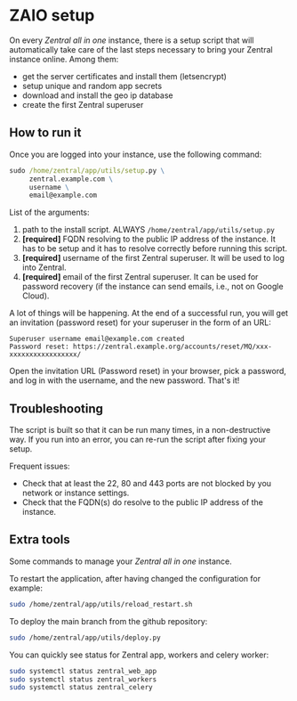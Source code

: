 # ZAIO setup

On every _Zentral all in one_ instance, there is a setup script that will automatically take care of the last steps necessary to bring your Zentral instance online. Among them:

* get the server certificates and install them (letsencrypt)
* setup unique and random app secrets
* download and install the geo ip database
* create the first Zentral superuser

## How to run it

Once you are logged into your instance, use the following command:

```cmd
sudo /home/zentral/app/utils/setup.py \
     zentral.example.com \
     username \
     email@example.com
```

List of the arguments:

1. path to the install script. ALWAYS `/home/zentral/app/utils/setup.py`
2. **[required]** FQDN resolving to the public IP address of the instance. It has to be setup and it has to resolve correctly before running this script.
3. **[required]** username of the first Zentral superuser. It will be used to log into Zentral.
4. **[required]** email of the first Zentral superuser. It can be used for password recovery (if the instance can send emails, i.e., not on Google Cloud).

A lot of things will be happening. At the end of a successful run, you will get an invitation (password reset) for your superuser in the form of an URL:

```
Superuser username email@example.com created
Password reset: https://zentral.example.org/accounts/reset/MQ/xxx-xxxxxxxxxxxxxxxxx/
```

Open the invitation URL (Password reset) in your browser, pick a password, and log in with the username, and the new password. That's it!

## Troubleshooting

The script is built so that it can be run many times, in a non-destructive way. If you run into an error, you can re-run the script after fixing your setup.

Frequent issues:

* Check that at least the 22, 80 and 443 ports are not blocked by you network or instance settings.
* Check that the FQDN(s) do resolve to the public IP address of the instance.

## Extra tools

Some commands to manage your _Zentral all in one_ instance.


To restart the application, after having changed the configuration for example:

```bash
sudo /home/zentral/app/utils/reload_restart.sh
```

To deploy the main branch from the github repository:

```bash
sudo /home/zentral/app/utils/deploy.py
```

You can quickly see status for Zentral app, workers and celery worker:

```bash
sudo systemctl status zentral_web_app
sudo systemctl status zentral_workers
sudo systemctl status zentral_celery
```
